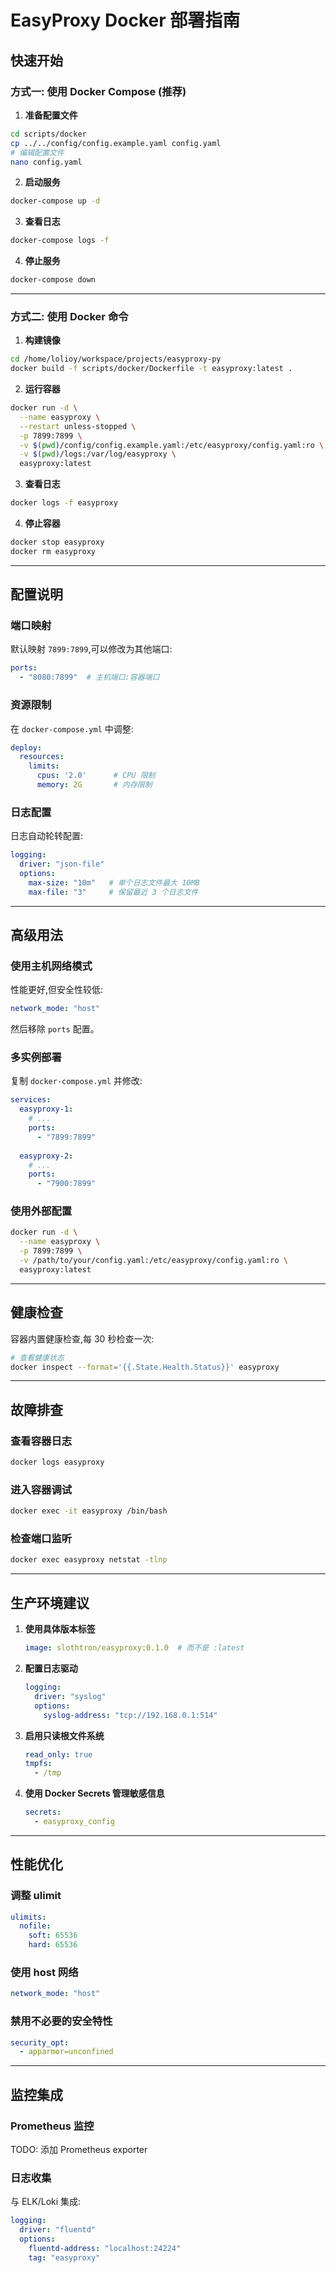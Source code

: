 # EasyProxy Docker 部署指南

## 快速开始

### 方式一: 使用 Docker Compose (推荐)

1. **准备配置文件**

```bash
cd scripts/docker
cp ../../config/config.example.yaml config.yaml
# 编辑配置文件
nano config.yaml
```

2. **启动服务**

```bash
docker-compose up -d
```

3. **查看日志**

```bash
docker-compose logs -f
```

4. **停止服务**

```bash
docker-compose down
```

---

### 方式二: 使用 Docker 命令

1. **构建镜像**

```bash
cd /home/lolioy/workspace/projects/easyproxy-py
docker build -f scripts/docker/Dockerfile -t easyproxy:latest .
```

2. **运行容器**

```bash
docker run -d \
  --name easyproxy \
  --restart unless-stopped \
  -p 7899:7899 \
  -v $(pwd)/config/config.example.yaml:/etc/easyproxy/config.yaml:ro \
  -v $(pwd)/logs:/var/log/easyproxy \
  easyproxy:latest
```

3. **查看日志**

```bash
docker logs -f easyproxy
```

4. **停止容器**

```bash
docker stop easyproxy
docker rm easyproxy
```

---

## 配置说明

### 端口映射

默认映射 `7899:7899`,可以修改为其他端口:

```yaml
ports:
  - "8080:7899"  # 主机端口:容器端口
```

### 资源限制

在 `docker-compose.yml` 中调整:

```yaml
deploy:
  resources:
    limits:
      cpus: '2.0'      # CPU 限制
      memory: 2G       # 内存限制
```

### 日志配置

日志自动轮转配置:

```yaml
logging:
  driver: "json-file"
  options:
    max-size: "10m"   # 单个日志文件最大 10MB
    max-file: "3"     # 保留最近 3 个日志文件
```

---

## 高级用法

### 使用主机网络模式

性能更好,但安全性较低:

```yaml
network_mode: "host"
```

然后移除 `ports` 配置。

### 多实例部署

复制 `docker-compose.yml` 并修改:

```yaml
services:
  easyproxy-1:
    # ...
    ports:
      - "7899:7899"
  
  easyproxy-2:
    # ...
    ports:
      - "7900:7899"
```

### 使用外部配置

```bash
docker run -d \
  --name easyproxy \
  -p 7899:7899 \
  -v /path/to/your/config.yaml:/etc/easyproxy/config.yaml:ro \
  easyproxy:latest
```

---

## 健康检查

容器内置健康检查,每 30 秒检查一次:

```bash
# 查看健康状态
docker inspect --format='{{.State.Health.Status}}' easyproxy
```

---

## 故障排查

### 查看容器日志

```bash
docker logs easyproxy
```

### 进入容器调试

```bash
docker exec -it easyproxy /bin/bash
```

### 检查端口监听

```bash
docker exec easyproxy netstat -tlnp
```

---

## 生产环境建议

1. **使用具体版本标签**
   ```yaml
   image: slothtron/easyproxy:0.1.0  # 而不是 :latest
   ```

2. **配置日志驱动**
   ```yaml
   logging:
     driver: "syslog"
     options:
       syslog-address: "tcp://192.168.0.1:514"
   ```

3. **启用只读根文件系统**
   ```yaml
   read_only: true
   tmpfs:
     - /tmp
   ```

4. **使用 Docker Secrets 管理敏感信息**
   ```yaml
   secrets:
     - easyproxy_config
   ```

---

## 性能优化

### 调整 ulimit

```yaml
ulimits:
  nofile:
    soft: 65536
    hard: 65536
```

### 使用 host 网络

```yaml
network_mode: "host"
```

### 禁用不必要的安全特性

```yaml
security_opt:
  - apparmor=unconfined
```

---

## 监控集成

### Prometheus 监控

TODO: 添加 Prometheus exporter

### 日志收集

与 ELK/Loki 集成:

```yaml
logging:
  driver: "fluentd"
  options:
    fluentd-address: "localhost:24224"
    tag: "easyproxy"
```
